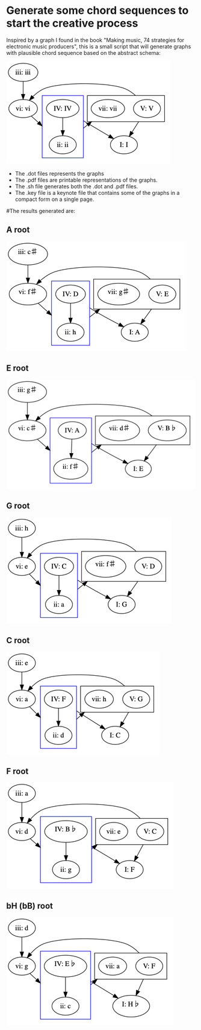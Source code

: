 # Generate some  chord sequences to start the creative process

Inspired by a graph I found in the book "Making music, 74 strategies
for electronic music producers", this is a small script that will generate
graphs with plausible chord sequence based on the abstract schema:


![abtract_chords_chords](png/abtract_chords_chords.png)


* The .dot files represents the graphs
* The .pdf files are printable representations of the graphs.
* The .sh file generates both the .dot and .pdf files.
* The .key file is a keynote file that contains some of the graphs
   in a compact form on a single page.


#The results generated are:

## A root
![A_chords_chords.](png/A_chords_chords.png)

## E root
![E_chords_chords](png/E_chords_chords.png)

## G root
![G_chords_chords](png/G_chords_chords.png)

## C root
![C_chords_chords](png/C_chords_chords.png)

## F root
![F_chords_chords](png/F_chords_chords.png)

## bH (bB) root

![Hb_chords_chords](png/Hb_chords_chords.png)



